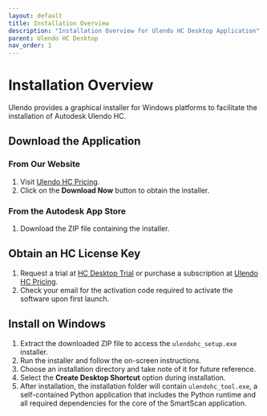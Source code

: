 ```yaml
---
layout: default
title: Installation Overview
description: "Installation Overview for Ulendo HC Desktop Application"
parent: Ulendo HC Desktop
nav_order: 1
---
```


# Installation Overview
Ulendo provides a graphical installer for Windows platforms to facilitate the installation of Autodesk Ulendo HC.

## Download the Application
### From Our Website
1. Visit [Ulendo HC Pricing](https://www.ulendo.io/pricinghc).
2. Click on the **Download Now** button to obtain the installer.

### From the Autodesk App Store
1. Download the ZIP file containing the installer.

## Obtain an HC License Key
1. Request a trial at [HC Desktop Trial](https://www.ulendo.io/hc-desktop-trial) or purchase a subscription at [Ulendo HC Pricing](https://www.ulendo.io/pricinghc).
2. Check your email for the activation code required to activate the software upon first launch.

## Install on Windows
1. Extract the downloaded ZIP file to access the `ulendohc_setup.exe` installer.
2. Run the installer and follow the on-screen instructions.
3. Choose an installation directory and take note of it for future reference.
4. Select the **Create Desktop Shortcut** option during installation.
5. After installation, the installation folder will contain `ulendohc_tool.exe`, a self-contained Python application that includes the Python runtime and all required dependencies for the core of the SmartScan application.